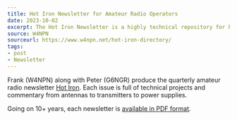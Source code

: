 ```yaml
---
title: Hot Iron Newsletter for Amateur Radio Operators
date: 2023-10-02
excerpt: The Hot Iron Newsletter is a highly technical repository for hams.
source: W4NPN
sourceurl: https://www.w4npn.net/hot-iron-directory/
tags:
- post
- Newsletter
---
```

Frank (W4NPN) along with Peter (G6NGR) produce the quarterly amateur radio newsletter [Hot Iron](https://www.w4npn.net/hot-iron-directory/). Each issue is full of technical projects and commentary from antennas to transmitters to power supplies.

Going on 10+ years, each newsletter is [available in PDF format](https://www.w4npn.net/hot-iron-directory/). 
